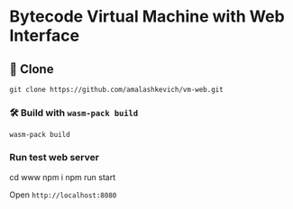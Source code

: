 # Bytecode Virtual Machine with Web Interface

## 🚴 Clone

```
git clone https://github.com/amalashkevich/vm-web.git
```

### 🛠️ Build with `wasm-pack build`

```
wasm-pack build
```

### Run test web server

cd www
npm i
npm run start 

Open `http://localhost:8080`
